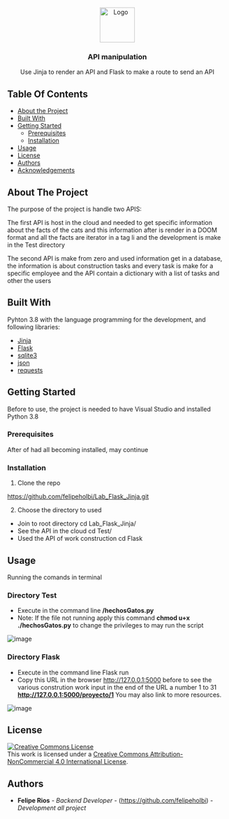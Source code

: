 <br/>
<p align="center">
  <a href="https://github.com/felipeholbi/API manipulation">
    <img src="https://d36m266ykvepgv.cloudfront.net/uploads/media/0407EkAbxd/s-512-284/api-picture.png" alt="Logo" width="80" height="80">
  </a>

  <h3 align="center">API manipulation</h3>

  <p align="center">
    Use Jinja to render an API and Flask to make a route to send an API
</p>



## Table Of Contents

* [About the Project](#about-the-project)
* [Built With](#built-with)
* [Getting Started](#getting-started)
  * [Prerequisites](#prerequisites)
  * [Installation](#installation)
* [Usage](#usage)
* [License](#license)
* [Authors](#authors)
* [Acknowledgements](#acknowledgements)

## About The Project

The purpose of the project is handle two APIS:

The first API is host in the cloud and needed to get specific information about the facts of the cats and this information after is render in a DOOM format and all the facts are iterator in a tag li and the development is make in the Test directory

The second API is make from zero and used information get in a database, the information is about construction tasks and every task is make for a specific employee and the API contain a dictionary with a list of tasks and other the users

## Built With

Pyhton 3.8 with the language programming for the development, and following libraries: 

* [Jinja]()
* [Flask]()
* [sqlite3]()
* [json]()
* [requests]()

## Getting Started

Before to use, the project is needed to have Visual Studio and installed Python 3.8

### Prerequisites

After of had all becoming installed, may continue

### Installation

1. Clone the repo

https://github.com/felipeholbi/Lab_Flask_Jinja.git

2. Choose the directory to used

- Join to root directory cd Lab_Flask_Jinja/
- See the API in the cloud cd Test/
- Used the API of work construction cd Flask


## Usage

Running the comands in terminal

### Directory Test
- Execute in the command line **/hechosGatos.py**
- Note: If the file not running apply this command **chmod u+x ./hechosGatos.py** to change the privileges to may run the script

![image](https://user-images.githubusercontent.com/98775024/203609827-4edbaa5a-c27b-41d5-9651-5b1d7eeaa4fe.png)

### Directory Flask
- Execute in the command line Flask run
- Copy this URL in the browser http://127.0.0.1:5000 before to see the various constrution work input in the end of the URL a number 1 to 31 **http://127.0.0.1:5000/proyecto/1** You may also link to more resources.


![image](https://user-images.githubusercontent.com/98775024/203609975-ae9ca973-9d91-4586-b352-ce9f3064368f.png)


## License

<a rel="license" href="http://creativecommons.org/licenses/by-nc/4.0/"><img alt="Creative Commons License" style="border-width:0" src="https://i.creativecommons.org/l/by-nc/4.0/88x31.png" /></a><br />This work is licensed under a <a rel="license" href="http://creativecommons.org/licenses/by-nc/4.0/">Creative Commons Attribution-NonCommercial 4.0 International License</a>.

## Authors

* **Felipe Rios** - *Backend Developer* - (https://github.com/felipeholbi) - *Development all project*
